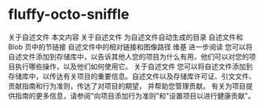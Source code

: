 # fluffy-octo-sniffle
关于自述文件 本文内容 关于自述文件 为自述文件自动生成的目录 自述文件和 Blob 页中的节链接 自述文件中的相对链接和图像路径
维基 进一步阅读 您可以将自述文件添加到存储库中，以告诉其他人您的项目为什么有用，他们可以对您的项目执行哪些操作，以及他们如何使用它。 
关于自述文件 您可以将自述文件添加到存储库中，以传达有关项目的重要信息。自述文件以及存储库许可证、引文文件、贡献指南和行为准则，传达了对项目的期望，
并帮助您管理贡献。 有关为项目提供指南的更多信息，请参阅"向项目添加行为准则"和"设置项目以进行健康贡献"。
